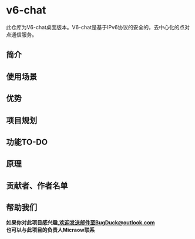 # v6-chat
此仓库为V6-chat桌面版本。V6-chat是基于IPv6协议的安全的，去中心化的点对点通信服务。

## 简介

## 使用场景

## 优势

## 项目规划

## 功能TO-DO

## 原理

## 贡献者、作者名单

## 帮助我们
**如果你对此项目感兴趣,欢迎发送邮件至BugDuck@outlook.com**<br />
**也可以与此项目的负责人Micraow联系**
